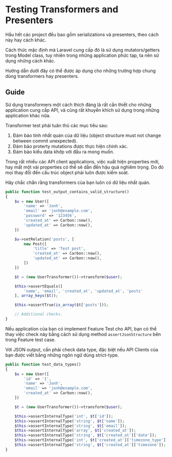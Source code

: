 # Testing Transformers and Presenters

Hầu hết các project đều bao gồm serializations và presenters, theo cách này hay cách khác.

Cách thức mặc định mà Laravel cung cấp đó là sử dụng mutators/getters trong Model class, tuy nhiên trong những application phức tạp, ta nên sử dụng những cách khác.

Hướng dẫn dưới đây có thể được áp dụng cho những trường hợp chung dùng transformers hay presenters.

## Guide

Sử dụng transformers một cách thích đáng là rất cần thiết cho những application cung cấp API, và cũng rất khuyến khích sử dụng trong những application khác nữa.

Transformer test phải tuân thủ các mục tiêu sau:

1. Đảm bảo tính nhất quán của dữ liệu (object structure must not change between commit unexpected).
2. Đảm bảo proterty mutations được thực hiện chính xác.
3. Đảm bảo kiểu data khớp với đầu ra mong muốn.

Trong rất nhiều các API client applications, việc xuất hiện properties mới, hay mất một vài properties có thể sẽ dẫn đến hậu quả nghiêm trọng.
Do đó mọi thay đổi đến cấu trúc object phải luôn được kiểm soát.

Hãy chắc chắn rằng transformers của bạn luôn có dữ liệu nhất quán.

```php
public function test_output_contains_valid_structure()
{
    $u = new User([
        'name' => 'Jonh',
        'email' => 'jonh@example.com',
        'password' => '123456',
        'created_at' => Carbon::now(),
        'updated_at' => Carbon::now(),
    ])

    $u->setRelation('posts', [
        new Post([
            'title' => 'Test post',
            'created_at' => Carbon::now(),
            'updated_at' => Carbon::now(),
        ])
    ])

    $t = (new UserTransformer())->transform($user);

    $this->assertEquals([
        'name', 'email', 'created_at', 'updated_at', 'posts'
    ], array_keys($t));

    $this->assertTrue(is_array($t['posts']));

    // Additional checks.
}
```

Nếu application của bạn có implement Feature Test cho API, bạn có thể thay việc check này bằng cách sử dụng method `assertJsonStructure` bên trong Feature test case.

Với JSON output, cần phải check data type, đặc biệt nếu API Clients của bạn được viết bằng những ngôn ngữ dùng strict-type.

```php
public function test_data_types()
{
    $u = new User([
        'id' => '1',
        'name' => 'Jonh',
        'email' => 'jonh@example.com',
        'created_at' => Carbon::now(),
    ])

    $t = (new UserTransformer())->transform($user);

    $this->assertInternalType('int', $t['id']);
    $this->assertInternalType('string', $t['name']);
    $this->assertInternalType('string', $t['email']);
    $this->assertInternalType('array', $t['created_at']);
    $this->assertInternalType('string', $t['created_at']['date']);
    $this->assertInternalType('int', $t['created_at']['timezone_type']);
    $this->assertInternalType('string', $t['created_at']['timezone']);
}
```
